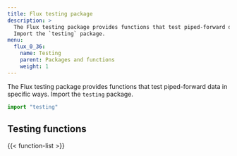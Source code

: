 ```yaml
---
title: Flux testing package
description: >
  The Flux testing package provides functions that test piped-forward data in specific ways.
  Import the `testing` package.
menu:
  flux_0_36:
    name: Testing
    parent: Packages and functions
    weight: 1
---
```


The Flux testing package provides functions that test piped-forward data in specific ways.
Import the `testing` package.

```js
import "testing"
```

## Testing functions
{{< function-list >}}
